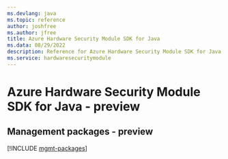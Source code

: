 ```yaml
---
ms.devlang: java
ms.topic: reference
author: joshfree
ms.author: jfree
title: Azure Hardware Security Module SDK for Java
ms.data: 08/29/2022
description: Reference for Azure Hardware Security Module SDK for Java
ms.service: hardwaresecuritymodule
---
```

# Azure Hardware Security Module SDK for Java - preview

## Management packages - preview
[!INCLUDE [mgmt-packages](hardware-security-module-mgmt-index.md)]